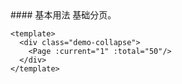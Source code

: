 <cn>
#### 基本用法
基础分页。
</cn>

```tpl
<template>
  <div class="demo-collapse">
    <Page :current="1" :total="50"/>
  </div>
</template>
```